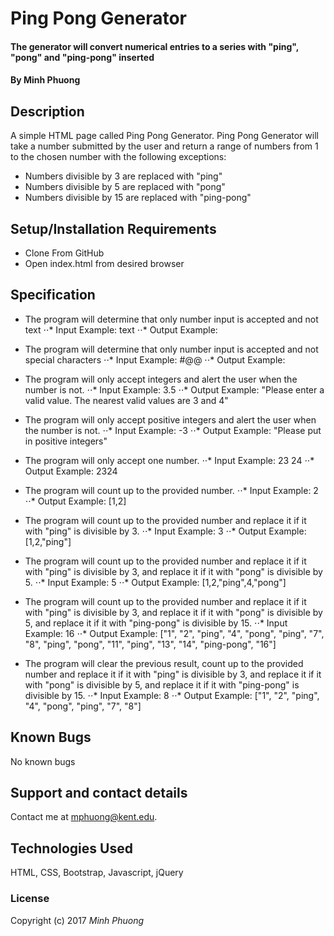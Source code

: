 # Ping Pong Generator

#### The generator will convert numerical entries to a series with "ping", "pong" and "ping-pong" inserted

#### By Minh Phuong

## Description

A simple HTML page called Ping Pong Generator. Ping Pong Generator will take a number submitted by the user and return a range of numbers from 1 to the chosen number with the following exceptions:
* Numbers divisible by 3 are replaced with "ping"
* Numbers divisible by 5 are replaced with "pong"
* Numbers divisible by 15 are replaced with "ping-pong"

## Setup/Installation Requirements

* Clone From GitHub
* Open index.html from desired browser

## Specification
* The program will determine that only number input is accepted and not text
⋅⋅* Input Example: text
⋅⋅* Output Example:

* The program will determine that only number input is accepted and not special characters
⋅⋅* Input Example: #@@
⋅⋅* Output Example:

* The program will only accept integers and alert the user when the number is not.
⋅⋅* Input Example: 3.5
⋅⋅* Output Example: "Please enter a valid value. The nearest valid values are 3 and 4"

* The program will only accept positive integers and alert the user when the number is not.
⋅⋅* Input Example: -3
⋅⋅* Output Example: "Please put in positive integers"

* The program will only accept one number.
⋅⋅* Input Example: 23 24
⋅⋅* Output Example: 2324

* The program will count up to the provided number.
⋅⋅* Input Example: 2
⋅⋅* Output Example: [1,2]

* The program will count up to the provided number and replace it if it with "ping" is divisible by 3.
⋅⋅* Input Example: 3
⋅⋅* Output Example: [1,2,"ping"]

* The program will count up to the provided number and replace it if it with "ping" is divisible by 3, and replace it if it with "pong" is divisible by 5.
⋅⋅* Input Example: 5
⋅⋅* Output Example: [1,2,"ping",4,"pong"]

* The program will count up to the provided number and replace it if it with "ping" is divisible by 3, and replace it if it with "pong" is divisible by 5, and replace it if it with "ping-pong" is divisible by 15.
⋅⋅* Input Example: 16
⋅⋅* Output Example: ["1", "2", "ping", "4", "pong", "ping", "7", "8", "ping", "pong", "11", "ping", "13", "14", "ping-pong", "16"]

* The program will clear the previous result, count up to the provided number and replace it if it with "ping" is divisible by 3, and replace it if it with "pong" is divisible by 5, and replace it if it with "ping-pong" is divisible by 15.
⋅⋅* Input Example: 8
⋅⋅* Output Example: ["1", "2", "ping", "4", "pong", "ping", "7", "8"]


## Known Bugs

No known bugs

## Support and contact details

Contact me at mphuong@kent.edu.

## Technologies Used

HTML, CSS, Bootstrap, Javascript, jQuery

### License

Copyright (c) 2017 *Minh Phuong*
